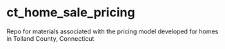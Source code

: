 # ct_home_sale_pricing
 Repo for materials associated with the pricing model developed for homes in Tolland County, Connecticut 
